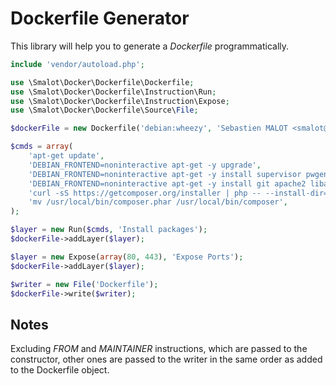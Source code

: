 Dockerfile Generator
====================

This library will help you to generate a *Dockerfile* programmatically.

```php
include 'vendor/autoload.php';

use \Smalot\Docker\Dockerfile\Dockerfile;
use \Smalot\Docker\Dockerfile\Instruction\Run;
use \Smalot\Docker\Dockerfile\Instruction\Expose;
use \Smalot\Docker\Dockerfile\Source\File;

$dockerFile = new Dockerfile('debian:wheezy', 'Sebastien MALOT <smalot@actualys.com>');

$cmds = array(
    'apt-get update',
    'DEBIAN_FRONTEND=noninteractive apt-get -y upgrade',
    'DEBIAN_FRONTEND=noninteractive apt-get -y install supervisor pwgen',
    'DEBIAN_FRONTEND=noninteractive apt-get -y install git apache2 libapache2-mod-php5 php5-mysql php5-pgsql php5-gd php-pear php-apc curl',
    'curl -sS https://getcomposer.org/installer | php -- --install-dir=/usr/local/bin',
    'mv /usr/local/bin/composer.phar /usr/local/bin/composer',
);

$layer = new Run($cmds, 'Install packages');
$dockerFile->addLayer($layer);

$layer = new Expose(array(80, 443), 'Expose Ports');
$dockerFile->addLayer($layer);

$writer = new File('Dockerfile');
$dockerFile->write($writer);
```

Notes
-----

Excluding *FROM* and *MAINTAINER* instructions, which are passed to the constructor, other ones are passed to the writer in the same order as added to the Dockerfile object.
